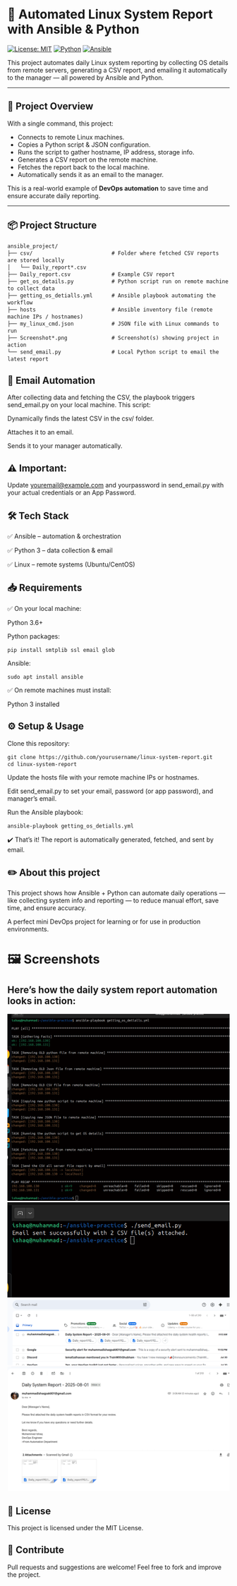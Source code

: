 # 🐧 Automated Linux System Report with Ansible & Python

[![License: MIT](https://img.shields.io/badge/License-MIT-blue.svg)](LICENSE)
[![Python](https://img.shields.io/badge/Python-3.6%2B-green.svg)](https://www.python.org/)
[![Ansible](https://img.shields.io/badge/Ansible-Automation-red.svg)](https://www.ansible.com/)

This project automates daily Linux system reporting by collecting OS details from remote servers, generating a CSV report, and emailing it automatically to the manager — all powered by Ansible and Python.

---

## 🚀 **Project Overview**

With a single command, this project:
- Connects to remote Linux machines.
- Copies a Python script & JSON configuration.
- Runs the script to gather hostname, IP address, storage info.
- Generates a CSV report on the remote machine.
- Fetches the report back to the local machine.
- Automatically sends it as an email to the manager.

This is a real-world example of **DevOps automation** to save time and ensure accurate daily reporting.

---

## 📦 **Project Structure**

```
ansible_project/
├── csv/                         # Folder where fetched CSV reports are stored locally
│   └── Daily_report*.csv
├── Daily_report.csv             # Example CSV report
├── get_os_details.py            # Python script run on remote machine to collect data
├── getting_os_detialls.yml      # Ansible playbook automating the workflow
├── hosts                        # Ansible inventory file (remote machine IPs / hostnames)
├── my_linux_cmd.json            # JSON file with Linux commands to run
├── Screenshot*.png              # Screenshot(s) showing project in action
└── send_email.py                # Local Python script to email the latest report
```
## 📧 Email Automation
After collecting data and fetching the CSV, the playbook triggers send_email.py on your local machine.
This script:

Dynamically finds the latest CSV in the csv/ folder.

Attaches it to an email.

Sends it to your manager automatically.

## ⚠️ Important: 
Update youremail@example.com and yourpassword in send_email.py with your actual credentials or an App Password.

## 🛠 Tech Stack
✅ Ansible – automation & orchestration

✅ Python 3 – data collection & email

✅ Linux – remote systems (Ubuntu/CentOS)

## 📥 Requirements
✅ On your local machine:

Python 3.6+

Python packages:
```
pip install smtplib ssl email glob
```
Ansible:
```
sudo apt install ansible
```
✅ On remote machines must install:

Python 3 installed

## ⚙️ Setup & Usage
Clone this repository:
```
git clone https://github.com/yourusername/linux-system-report.git
cd linux-system-report
```
Update the hosts file with your remote machine IPs or hostnames.

Edit send_email.py to set your email, password (or app password), and manager’s email.

Run the Ansible playbook:
```
ansible-playbook getting_os_detialls.yml
```
✔️ That’s it! The report is automatically generated, fetched, and sent by email.

## ✏️ About this project
This project shows how Ansible + Python can automate daily operations — like collecting system info and reporting — to reduce manual effort, save time, and ensure accuracy.

A perfect mini DevOps project for learning or for use in production environments.

# 🖼 Screenshots
## Here’s how the daily system report automation looks in action:
![Daily Linux System Report](./screentshot/playbook.png)
![Daily Linux System Report](./screentshot/send.png)
![Daily Linux System Report](./screentshot/email2.png)
![Daily Linux System Report](./screentshot/email1.png)


## 📄 License
This project is licensed under the MIT License.

## 🤝 Contribute
Pull requests and suggestions are welcome! Feel free to fork and improve the project.
